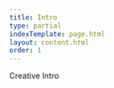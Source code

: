 ```yaml
---
title: Intro
type: partial
indexTemplate: page.html
layout: content.html
order: 1
---
```

Creative Intro